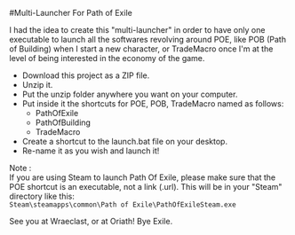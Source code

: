 #Multi-Launcher For Path of Exile

I had the idea to create this "multi-launcher" in order to have only one executable to launch all the softwares revolving around POE, like POB (Path of Building) when I start a new character, or TradeMacro once I'm at the level of being interested in the economy of the game.

- Download this project as a ZIP file.
- Unzip it.
- Put the unzip folder anywhere you want on your computer.
- Put inside it the shortcuts for POE, POB, TradeMacro named as follows:
    - PathOfExile
    - PathOfBuilding
    - TradeMacro
- Create a shortcut to the launch.bat file on your desktop.
- Re-name it as you wish and launch it!

Note :  
If you are using Steam to launch Path Of Exile, please make sure that the POE shortcut is an executable, not a link (.url). This will be in your "Steam" directory like this:  
`Steam\steamapps\common\Path of Exile\PathOfExileSteam.exe`  

See you at Wraeclast, or at Oriath! Bye Exile.